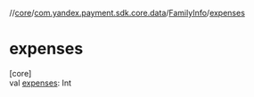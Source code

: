 //[core](../../../index.md)/[com.yandex.payment.sdk.core.data](../index.md)/[FamilyInfo](index.md)/[expenses](expenses.md)

# expenses

[core]\
val [expenses](expenses.md): Int
